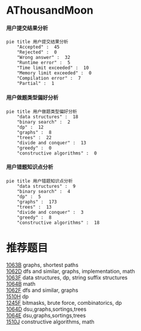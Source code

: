 # AThousandMoon

<!-- tabs:start -->



#### **用户提交结果分析**

```mermaid
pie title 用户提交结果分析
    "Accepted" :  45
    "Rejected" :  0
    "Wrong answer" :  32
    "Runtime error" :  5
    "Time limit exceeded" :  10
    "Memory limit exceeded" :  0
    "Compilation error" :  7
    "Partial" :  1
```

#### **用户做题类型偏好分析**

```mermaid
pie title 用户做题类型偏好分析
    "data structures" :  18
    "binary search" :  2
    "dp" :  12
    "graphs" :  8
    "trees" :  22
    "divide and conquer" :  13
    "greedy" :  0
    "constructive algorithms" :  0
```
#### **用户错题知识点分析**

```mermaid
pie title 用户错题知识点分析
    "data structures" :  9
    "binary search" :  4
    "dp" :  5
    "graphs" :  173
    "trees" :  13
    "divide and conquer" :  3
    "greedy" :  8
    "constructive algorithms" :  18
```



<!-- tabs:end -->
# 推荐题目
[1063B](https://codeforces.com/contest/1063/problem/B)		graphs,
                        shortest paths		  
[1062D](https://codeforces.com/contest/1062/problem/D)		dfs and similar,
                        graphs,
                        implementation,
                        math		  
[1063F](https://codeforces.com/contest/1063/problem/F)		data structures,
                        dp,
                        string suffix structures		  
[1064B](https://codeforces.com/contest/1064/problem/B)		math		  
[1062F](https://codeforces.com/contest/1062/problem/F)		dfs and similar,
                        graphs		  
[1510H](https://codeforces.com/contest/1510/problem/H)		dp		  
[1245F](https://codeforces.com/contest/1245/problem/F)		bitmasks,
                        brute force,
                        combinatorics,
                        dp		  
[1064D](https://codeforces.com/contest/1064/problem/D)		dsu,graphs,sortings,trees		  
[1064E](https://codeforces.com/contest/1064/problem/E)		dsu,graphs,sortings,trees		  
[1510J](https://codeforces.com/contest/1510/problem/J)		constructive algorithms,
                        math		  
